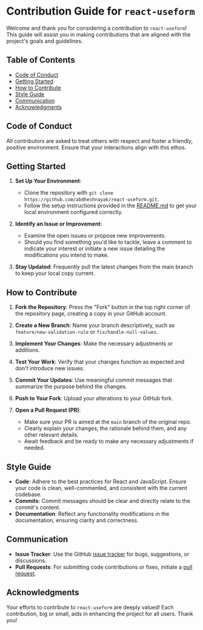 # Contribution Guide for `react-useform`

Welcome and thank you for considering a contribution to `react-useform`! This guide will assist you in making contributions that are aligned with the project's goals and guidelines.

## Table of Contents

- [Code of Conduct](#code-of-conduct)
- [Getting Started](#getting-started)
- [How to Contribute](#how-to-contribute)
- [Style Guide](#style-guide)
- [Communication](#communication)
- [Acknowledgments](#acknowledgments)

## Code of Conduct

All contributors are asked to treat others with respect and foster a friendly, positive environment. Ensure that your interactions align with this ethos.

## Getting Started

1. **Set Up Your Environment**: 
    - Clone the repository with `git clone https://github.com/abdheshnayak/react-useform.git`.
    - Follow the setup instructions provided in the [README.md](https://github.com/abdheshnayak/react-useform/blob/main/README.md) to get your local environment configured correctly.

2. **Identify an Issue or Improvement**:
    - Examine the open issues or propose new improvements.
    - Should you find something you'd like to tackle, leave a comment to indicate your interest or initiate a new issue detailing the modifications you intend to make.

3. **Stay Updated**: Frequently pull the latest changes from the main branch to keep your local copy current.

## How to Contribute

1. **Fork the Repository**: Press the "Fork" button in the top right corner of the repository page, creating a copy in your GitHub account.

2. **Create a New Branch**: Name your branch descriptively, such as `feature/new-validation-rule` or `fix/handle-null-values`.

3. **Implement Your Changes**: Make the necessary adjustments or additions.

4. **Test Your Work**: Verify that your changes function as expected and don't introduce new issues.

5. **Commit Your Updates**: Use meaningful commit messages that summarize the purpose behind the changes.

6. **Push to Your Fork**: Upload your alterations to your GitHub fork.

7. **Open a Pull Request (PR)**:
    - Make sure your PR is aimed at the `main` branch of the original repo.
    - Clearly explain your changes, the rationale behind them, and any other relevant details.
    - Await feedback and be ready to make any necessary adjustments if needed.

## Style Guide

- **Code**: Adhere to the best practices for React and JavaScript. Ensure your code is clean, well-commented, and consistent with the current codebase.
- **Commits**: Commit messages should be clear and directly relate to the commit's content.
- **Documentation**: Reflect any functionality modifications in the documentation, ensuring clarity and correctness.

## Communication

- **Issue Tracker**: Use the GitHub [issue tracker](https://github.com/abdheshnayak/react-useform/issues) for bugs, suggestions, or discussions.
- **Pull Requests**: For submitting code contributions or fixes, initiate a [pull request](https://github.com/abdheshnayak/react-useform/pulls).

## Acknowledgments

Your efforts to contribute to `react-useform` are deeply valued! Each contribution, big or small, aids in enhancing the project for all users. Thank you!

